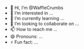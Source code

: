 - 👋 Hi, I’m @WaffleCrumbs
- 👀 I’m interested in ...
- 🌱 I’m currently learning ...
- 💞️ I’m looking to collaborate on ...
- 📫 How to reach me ...
- 😄 Pronouns: ...
- ⚡ Fun fact: ...

<!---
WaffleCrumbs/WaffleCrumbs is a ✨ special ✨ repository because its `README.md` (this file) appears on your GitHub profile.
You can click the Preview link to take a look at your changes.
--->
